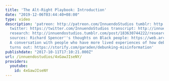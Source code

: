 ```yaml
---
title: 'The Alt-Right Playbook: Introduction'
date: "2019-12-06T03:44:40+08:00"
type: video
description: 'patreon: http://patreon.com/InnuendoStudios tumblr: http://innuendostudios.tumblr.com
  twitter: https://twitter.com/InnuendoStudios transcript: http://innuendostudios.tumblr.com/post/166293737402/introducing-a-new-ongoing-series-about-the
  research: http://innuendostudios.tumblr.com/post/183630744222/research-masterpost
  sources: Richard Spencer''s thoughts on Black people: https://web.archive.org/web/20120218040216/http://www.alternativeright.com:80/main/the-magazine/is-black-genocide-right/
  A conversation with people who have more lived experiences of how debating reactionaries
  turns out: https://storify.com/garaden/debunking-misinformation'
publishdate: "2017-10-11T17:10:21.000Z"
url: /innuendostudios/4xGawJIseNY/
providers:
  youtube:
    id: 4xGawJIseNY
---
```


